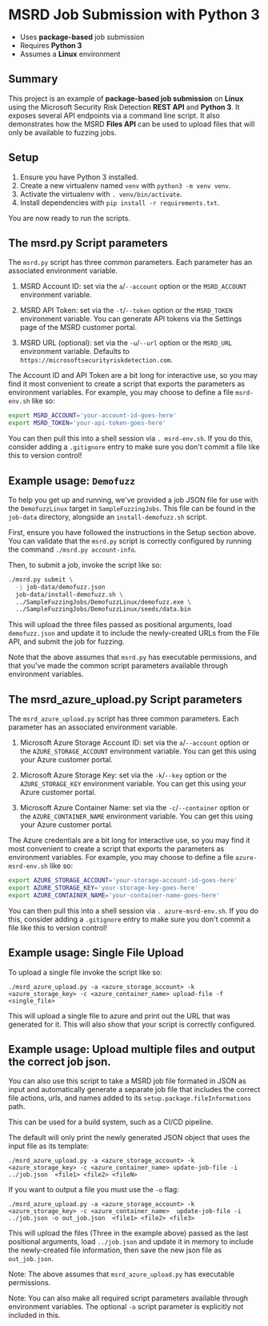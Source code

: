 # MSRD Job Submission with Python 3

- Uses **package-based** job submission
- Requires **Python 3**
- Assumes a **Linux** environment

## Summary

This project is an example of **package-based job submission** on **Linux**
using the Microsoft Security Risk Detection **REST API** and **Python 3**. It
exposes several API endpoints via a command line script. It also demonstrates
how the MSRD **Files API** can be used to upload files that will only be
available to fuzzing jobs.

## Setup

1. Ensure you have Python 3 installed.
2. Create a new virtualenv named `venv` with `python3 -m venv venv`.
3. Activate the virtualenv with `. venv/bin/activate`.
4. Install dependencies with `pip install -r requirements.txt`.

You are now ready to run the scripts.

## The msrd.py Script parameters

The `msrd.py` script has three common parameters.
Each parameter has an associated environment variable.

1. MSRD Account ID: set via the `a`/`--account` option or the `MSRD_ACCOUNT`
   environment variable.

2. MSRD API Token: set via the `-t`/`--token` option or the `MSRD_TOKEN`
   environment variable. You can generate API tokens via the Settings page of
   the MSRD customer portal.

3. MSRD URL (optional): set via the `-u`/`--url` option or the `MSRD_URL`
   environment variable. Defaults to `https://microsoftsecurityriskdetection.com`.

The Account ID and API Token are a bit long for interactive use, so you may find
it most convenient to create a script that exports the parameters as environment
variables. For example, you may choose to define a file `msrd-env.sh` like so:

```bash
export MSRD_ACCOUNT='your-account-id-goes-here'
export MSRD_TOKEN='your-api-token-goes-here'
```

You can then pull this into a shell session via `. msrd-env.sh`. If you do this,
consider adding a `.gitignore` entry to make sure you don't commit a file like
this to version control!

## Example usage: `Demofuzz`

To help you get up and running, we've provided a job JSON file for use with the
`DemofuzzLinux` target in `SampleFuzzingJobs`. This file can be found in the
`job-data` directory, alongside an `install-demofuzz.sh` script.

First, ensure you have followed the instructions in the Setup section above. You
can validate that the `msrd.py` script is correctly configured by running the
command `./msrd.py account-info`.

Then, to submit a job, invoke the script like so:

```bash
./msrd.py submit \
  -j job-data/demofuzz.json
  job-data/install-demofuzz.sh \
  ../SampleFuzzingJobs/DemofuzzLinux/demofuzz.exe \
  ../SampleFuzzingJobs/DemofuzzLinux/seeds/data.bin
```

This will upload the three files passed as positional arguments,
load `demofuzz.json` and update it to include the newly-created URLs
from the File API, and submit the job for fuzzing.

Note that the above assumes that `msrd.py` has executable permissions, and that
you've made the common script parameters available through environment
variables.

## The msrd_azure_upload.py Script parameters

The `msrd_azure_upload.py` script has three common parameters.
Each parameter has an associated environment variable.

1. Microsoft Azure Storage Account ID: set via the `a`/`--account` option or the `AZURE_STORAGE_ACCOUNT` environment variable.  You can get this using your Azure customer portal.

2. Microsoft Azure Storage Key: set via the `-k`/`--key` option or the `AZURE_STORAGE_KEY`
   environment variable. You can get this using your Azure customer portal.

3. Microsoft Azure Container Name: set via the `-c`/`--container` option or the `AZURE_CONTAINER_NAME` environment variable.  You can get this using your Azure customer portal.

The Azure credentials are a bit long for interactive use, so you may find
it most convenient to create a script that exports the parameters as environment
variables. For example, you may choose to define a file `azure-msrd-env.sh` like so:

```bash
export AZURE_STORAGE_ACCOUNT='your-storage-account-id-goes-here'
export AZURE_STORAGE_KEY='your-storage-key-goes-here'
export AZURE_CONTAINER_NAME='your-container-name-goes-here'
```

You can then pull this into a shell session via `. azure-msrd-env.sh`. If you do this,
consider adding a `.gitignore` entry to make sure you don't commit a file like
this to version control!

## Example usage: Single File Upload

To upload a single file invoke the script like so:

```
./msrd_azure_upload.py -a <azure_storage_account> -k <azure_storage_key> -c <azure_container_name> upload-file -f <single_file>
```

This will upload a single file to azure and print out the URL that was generated for it. This will also show that your script is correctly configured.

## Example usage: Upload multiple files and output the correct job json.

You can also use this script to take a MSRD job file formated in JSON as input and automatically generate a separate job file that includes the correct file actions, urls, and names added to its `setup.package.fileInformations` path.

This can be used for a build system, such as a CI/CD pipeline.

The default will only print the newly generated JSON object that uses the input file as its template:

```
./msrd_azure_upload.py -a <azure_storage_account> -k <azure_storage_key> -c <azure_container_name> update-job-file -i ../job.json  <file1> <file2> <fileN>
```

If you want to output a file you must use the `-o` flag:

```
./msrd_azure_upload.py -a <azure_storage_account> -k <azure_storage_key> -c <azure_container_name>  update-job-file -i ../job.json -o out_job.json  <file1> <file2> <file3>
```

This will upload the files (Three in the example above) passed as the last positional arguments, 
load `../job.json` and update it in memory to include the newly-created file information, then save the new json file as `out_job.json`.

Note: The above assumes that `msrd_azure_upload.py` has executable permissions.

Note: You can also make all required script parameters available through environment variables.  The optional `-o` script parameter is explicitly not included in this.
